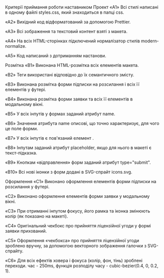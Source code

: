 Критерії приймання роботи наставником
Проект
«A1» Всі стилі написані в одному файлі styles.css, який знаходиться в папці css.

«A2» Вихідний код відформатований за допомогою Prettier.

«A3» Всі зображення та текстовий контент взяті з макета.

«A4» На всіх HTML-сторінках підключений нормалізатор стилів modern-normalize.

«A5» Код написаний з дотриманням настанови.

Розмітка
«B1» Виконана HTML-розмітка всіх елементів макета.

«B2» Теги використані відповідно до їх семантичного змісту.

«B3» Виконана розмітка форми підписки на розсилання і всіх її елементів у футері.

«B4» Виконана розмітка форми заявки та всіх її елементів в модальному вікні.

«B5» У всіх інпутів у формах заданий атрибут name.

«B6» Значення атрибута name описові, що точно характеризує, для чого це поле форми.

«B7» У всіх інпутів є пов'язаний елемент <label>.

«B8» Інпутам заданий атрибут placeholder, якщо для нього в макеті є текст-підказка.

«B9» Кнопкам «відправлення» форм заданий атрибут type="submit".

«B10» Всі нові іконки з форм додані в SVG-спрайт icons.svg.

Оформлення
«C1» Виконано оформлення елементів форми підписки на розсилання у футері.

«C2» Виконано оформлення елементів форми заявки у модальному вікні.

«C3» При отриманні інпутом фокусу, його рамка та іконка змінюють колір (як показано на макеті).

«C4» Оригінальний чекбокс про прийняття ліцензійної угоди у формі заявки прихований.

«C5» Оформлення «чекбокса» про прийняття ліцензійної угоди зроблено вручну, за допомогою векторного зображення галочки з SVG-спрайту.

«C6» Для всіх ефектів ховера і фокуса (колір, фон, тінь) зроблені переходи. час - 250ms, функція розподілу часу - cubic-bezier(0.4, 0, 0.2, 1).
